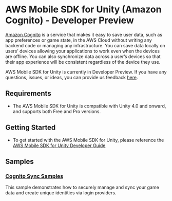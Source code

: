 # AWS Mobile SDK for Unity (Amazon Cognito) - Developer Preview

[Amazon Cognito](http://aws.amazon.com/cognito/) is a service that makes it easy to save user data, such as app preferences or game state, in the AWS Cloud without writing any backend code or managing any infrastructure. You can save data locally on users’ devices allowing your applications to work even when the devices are offline. You can also synchronize data across a user’s devices so that their app experience will be consistent regardless of the device they use.

AWS Mobile SDK for Unity is currently in Developer Preview. If you have any questions, issues, or ideas, you can provide us feedback [here](https://github.com/aws/amazon-cognito-unity/issues).

## Requirements

* The AWS Mobile SDK for Unity is compatible with Unity 4.0 and onward, and supports both Free and Pro versions.


## Getting Started

* To get started with the AWS Mobile SDK for Unity, please reference the [AWS Mobile SDK for Unity Developer Guide](http://docs.aws.amazon.com/mobile/sdkforunity/developerguide)

## Samples

### [Cognito Sync Samples](https://github.com/awslabs/aws-sdk-unity-samples)

This sample demonstrates how to securely manage and sync your game data and create unique identities via login providers.


